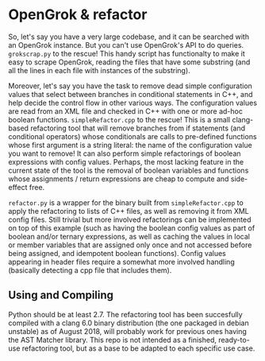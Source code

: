 # OpenGrok & refactor #

So, let's say you have a very large codebase, and it can be searched with an OpenGrok instance. But you can't use OpenGrok's API to do queries. `grokscrap.py` to the rescue! This handy script has functionalty to make it easy to scrape OpenGrok, reading the files that have some substring (and all the lines in each file with instances of the substring).

Moreover, let's say you have the task to remove dead simple configuration values that select between branches in conditional statements in C++, and help decide the control flow in other various ways. The configuration values are read from an XML file and checked in C++ with one or more ad-hoc boolean functions. `simpleRefactor.cpp` to the rescue! This is a small clang-based refactoring tool that will remove branches from if statements (and conditional operators) whose conditionals are calls to pre-defined functions whose first argument is a string literal: the name of the configuration value you want to remove! It can also perform simple refactorings of boolean expressions with config values. Perhaps, the most lacking feature in the current state of the tool is the removal of boolean variables and functions whose assignments / return expressions are cheap to compute and side-effect free.

`refactor.py` is a wrapper for the binary built from `simpleRefactor.cpp` to apply the refactoring to lists of C++ files, as well as removing it from XML config files. Still trivial but more involved refactorings can be implemented on top of this example (such as having the boolean config values as part of boolean and/or ternary expressions, as well as caching the values in local or member variables that are assigned only once and not accessed before being assigned, and idempotent boolean functions). Config values appearing in header files require a somewhat more involved handling (basically detecting a cpp file that includes them).

## Using and Compiling ##

Python should be at least 2.7. The refactoring tool has been succesfully compiled with a clang 6.0 binary distribution (the one packaged in debian unstable) as of August 2018, will probably work for previous ones having the AST Matcher library. This repo is not intended as a finished, ready-to-use refactoring tool, but as a base to be adapted to each specific use case.

